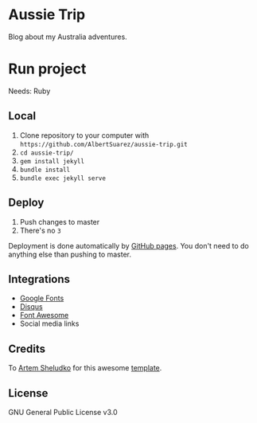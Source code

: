 # Aussie Trip

Blog about my Australia adventures.

# Run project

Needs: Ruby

## Local 

1. Clone repository to your computer with `https://github.com/AlbertSuarez/aussie-trip.git`
2. `cd aussie-trip/`
3. `gem install jekyll`
4. `bundle install`
5. `bundle exec jekyll serve`

## Deploy

1. Push changes to master
2. There's no `3`

Deployment is done automatically by [GitHub pages](https://pages.github.com/). You don't need to do anything else than pushing to master.

## Integrations

- [Google Fonts](https://fonts.google.com/)
- [Disqus](https://disqus.com/)
- [Font Awesome](http://fontawesome.io/)
- Social media links

## Credits

To [Artem Sheludko](https://github.com/artemsheludko) for this awesome [template](https://github.com/artemsheludko/fresh).

## License

GNU General Public License v3.0